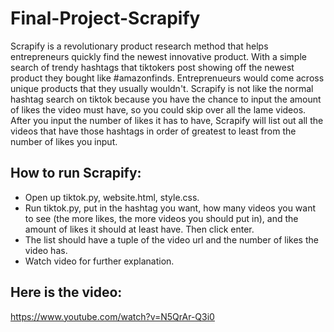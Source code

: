 # Final-Project-Scrapify
Scrapify is a revolutionary product research method that helps entrepreneurs quickly find the newest innovative product. With a simple search of trendy hashtags that tiktokers post showing off the newest product they bought like #amazonfinds. Entreprenueurs would come across unique products that they usually wouldn't. Scrapify is not like the normal hashtag search on tiktok because you have the chance to input the amount of likes the video must have, so you could skip over all the lame videos. After you input the number of likes it has to have, Scrapify will list out all the videos that have those hashtags in order of greatest to least from the number of likes you input.

## How to run Scrapify:
- Open up tiktok.py, website.html, style.css.
- Run tiktok.py, put in the hashtag you want, how many videos you want to see (the more likes, the more videos you should put in), and the amount of likes it should at least have. Then click enter.
- The list should have a tuple of the video url and the number of likes the video has. 
- Watch video for further explanation.

## Here is the video:
https://www.youtube.com/watch?v=N5QrAr-Q3i0


